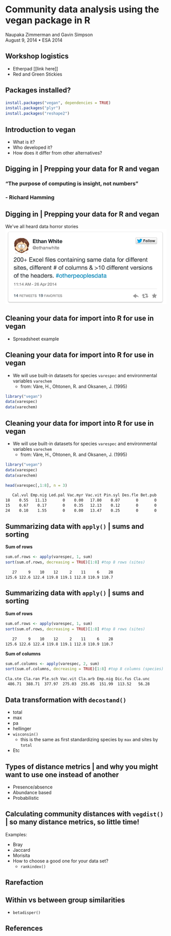 # Community data analysis using the vegan package in R
Naupaka Zimmerman and Gavin Simpson  
August 9, 2014 • ESA 2014  



## Workshop logistics

* Etherpad [[link here]]
* Red and Green Stickies

## Packages installed?


```r
install.packages("vegan", dependencies = TRUE)
install.packages("plyr")
install.packages("reshape2")
```

## Introduction to **vegan**

* What is it?
* Who developed it?
* How does it differ from other alternatives?

## Digging in | Prepping your data for R and vegan

### “The purpose of computing is insight, not numbers” 
### - Richard Hamming 

## Digging in | Prepping your data for R and vegan

We've all heard data horror stories
![](img/otherpeoplesdata.png)

## Cleaning your data for import into R for use in vegan

* Spreadsheet example

## Cleaning your data for import into R for use in vegan

* We will use built-in datasets for species `varespec` and environmental variables `varechem`
    * from: Väre, H., Ohtonen, R. and Oksanen, J. (1995)


```r
library("vegan")
data(varespec)
data(varechem)
```

## Cleaning your data for import into R for use in vegan

* We will use built-in datasets for species `varespec` and environmental variables `varechem`
    * from: Väre, H., Ohtonen, R. and Oksanen, J. (1995)


```r
library("vegan")
data(varespec)
data(varechem)
```


```r
head(varespec[,1:8], n = 3)
```

```
   Cal.vul Emp.nig Led.pal Vac.myr Vac.vit Pin.syl Des.fle Bet.pub
18    0.55   11.13       0    0.00   17.80    0.07       0       0
15    0.67    0.17       0    0.35   12.13    0.12       0       0
24    0.10    1.55       0    0.00   13.47    0.25       0       0
```


## Summarizing data with `apply()` | sums and sorting

**Sum of rows**

```r
sum.of.rows <- apply(varespec, 1, sum)
sort(sum.of.rows, decreasing = TRUE)[1:8] #top 8 rows (sites) 
```

```
   27     9    10    12     2    11     6    28 
125.6 122.6 122.4 119.8 119.1 112.8 110.9 110.7 
```

## Summarizing data with `apply()` | sums and sorting

**Sum of rows**

```r
sum.of.rows <- apply(varespec, 1, sum)
sort(sum.of.rows, decreasing = TRUE)[1:8] #top 8 rows (sites) 
```

```
   27     9    10    12     2    11     6    28 
125.6 122.6 122.4 119.8 119.1 112.8 110.9 110.7 
```
**Sum of columns**

```r
sum.of.columns <- apply(varespec, 2, sum)
sort(sum.of.columns, decreasing = TRUE)[1:8] #top 8 columns (species)
```

```
Cla.ste Cla.ran Ple.sch Vac.vit Cla.arb Emp.nig Dic.fus Cla.unc 
 486.71  388.71  377.97  275.03  255.05  151.99  113.52   56.28 
```


## Data transformation with `decostand()`

* total
* max
* pa
* hellinger
* `wisconsin()`
    * this is the same as first standardizing species by `max` and sites by `total`
* Etc

## Types of distance metrics | and why you might want to use one instead of another

* Presence/absence
* Abundance based
* Probabilistic

## Calculating community distances with `vegdist()` | so many distance metrics, so little time!

Examples: 

* Bray
* Jaccard
* Morisita
* How to choose a good one for your data set?
    * `rankindex()`

## Rarefaction

## Within vs between group similarities

* `betadisper()`

## References

